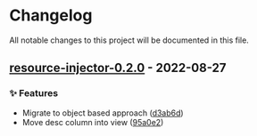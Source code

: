 # Changelog

All notable changes to this project will be documented in this file.

## [resource-injector-0.2.0](https://github.com/graphops/launchpad-charts/compare/resource-injector-0.1.0...resource-injector-0.2.0) - 2022-08-27

### <!-- 0 -->✨ Features

- Migrate to object based approach ([d3ab6d](https://github.com/graphops/launchpad-charts/commit/d3ab6d0635e98e55538ceb049ca7d8e948683973))
- Move desc column into view ([95a0e2](https://github.com/graphops/launchpad-charts/commit/95a0e2cdebb5904d1992641c0c20b60eca14d966))


